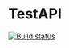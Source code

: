 # TestAPI
[![Build status](https://ci.appveyor.com/api/projects/status/luidk0q7d1rh4jcb?svg=true)](https://ci.appveyor.com/project/Mariia-bel/testapi-ukg51)
